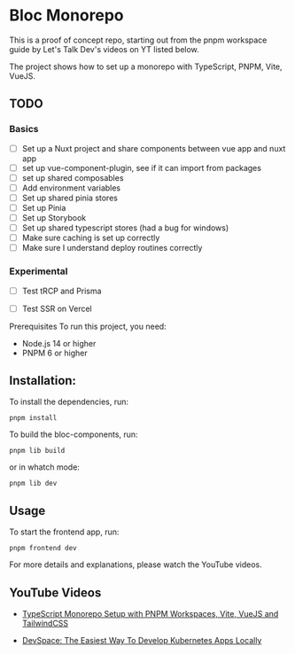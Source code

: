 # Bloc Monorepo

This is a proof of concept repo, starting out from the pnpm workspace guide by Let's Talk Dev's videos on YT listed below. 

The project shows how to set up a monorepo with TypeScript, PNPM, Vite, VueJS.

## TODO

### Basics
- [ ] Set up a Nuxt project and share components between vue app and nuxt app
- [ ] set up vue-component-plugin, see if it can import from packages
- [ ] set up shared composables
- [ ] Add environment variables
- [ ] Set up shared pinia stores
- [ ] Set up Pinia
- [ ] Set up Storybook
- [ ] Set up shared typescript stores (had a bug for windows)
- [ ] Make sure caching is set up correctly
- [ ] Make sure I understand deploy routines correctly

### Experimental
- [ ] Test tRCP and Prisma
- [ ] Test SSR on Vercel


Prerequisites
To run this project, you need:

* Node.js 14 or higher
* PNPM 6 or higher

## Installation:
To install the dependencies, run:

`pnpm install`

To build the bloc-components, run:

`pnpm lib build`

or in whatch mode:

`pnpm lib dev`

## Usage
To start the frontend app, run:

`pnpm frontend dev`


For more details and explanations, please watch the YouTube videos.

## YouTube Videos

* [TypeScript Monorepo Setup with PNPM Workspaces, Vite, VueJS and TailwindCSS](https://youtu.be/HM03XGVlRXI)

* [DevSpace: The Easiest Way To Develop Kubernetes Apps Locally](https://youtu.be/N_XvAmzXwpA)


